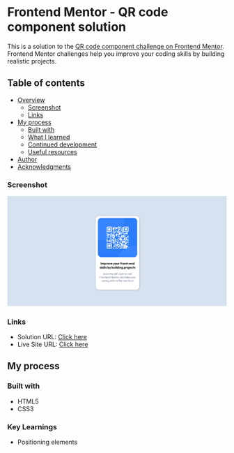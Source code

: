 # Frontend Mentor - QR code component solution

This is a solution to the [QR code component challenge on Frontend Mentor](https://www.frontendmentor.io/challenges/qr-code-component-iux_sIO_H). Frontend Mentor challenges help you improve your coding skills by building realistic projects.

## Table of contents

- [Overview](#overview)
  - [Screenshot](#screenshot)
  - [Links](#links)
- [My process](#my-process)
  - [Built with](#built-with)
  - [What I learned](#what-i-learned)
  - [Continued development](#continued-development)
  - [Useful resources](#useful-resources)
- [Author](#author)
- [Acknowledgments](#acknowledgments)

### Screenshot

![](./screenshot.png)

### Links

- Solution URL: [Click here](https://www.frontendmentor.io/solutions/qr-code-component-V8sWbcRYX3)
- Live Site URL: [Click here](https://raven784.github.io/QR-Code/)

## My process

### Built with

- HTML5
- CSS3

### Key Learnings

- Positioning elements
